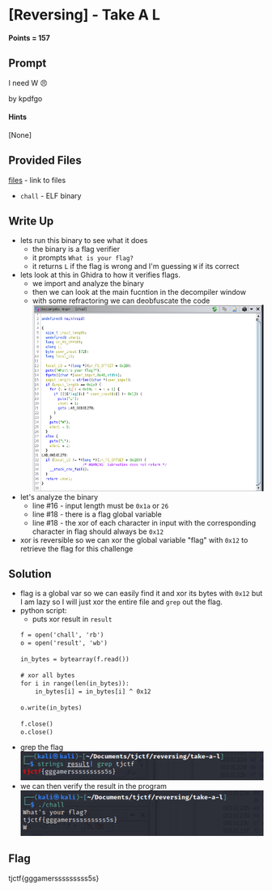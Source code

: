 # \[Reversing\] - Take A L

#### Points = 157

## Prompt

I need W :angry:

by kpdfgo

#### Hints
\[None\]

## Provided Files
[files](../../files/tjctf-2022/take-a-l) - link to files

- `chall` - ELF binary

## Write Up

- lets run this binary to see what it does
	- the binary is a flag verifier
	- it prompts `What is your flag?`
	- it returns `L` if the flag is wrong and I'm guessing `W` if its correct
- lets look at this in Ghidra to how it verifies flags.
	- we import and analyze the binary
	- then we can look at the main fucntion in the decompiler window
	- with some refractoring we can deobfuscate the code
![decomp|600](../images/tjctf-2022/take_decomp.png)
- let's analyze the binary
	- line #16 - input length must be `0x1a` or `26`
	- line #18 - there is a flag global variable
	- line #18 - the xor of each character in input with the corresponding character in flag should always be `0x12`
- xor is reversible so we can xor the global variable "flag" with `0x12` to retrieve the flag for this challenge

## Solution
- flag is a global var so we can easily find it and xor its bytes with `0x12` but I am lazy so I will just xor the entire file and `grep` out the flag.
- python script:
	- puts xor result in `result`
	```
	f = open('chall', 'rb')
	o = open('result', 'wb')

	in_bytes = bytearray(f.read())

	# xor all bytes
	for i in range(len(in_bytes)):
    	in_bytes[i] = in_bytes[i] ^ 0x12

	o.write(in_bytes)

	f.close()
	o.close()
	```
- grep the flag
![grep|500](../images/tjctf-2022/take_grep.png)
- we can then verify the result in the program
![verify](../images/tjctf-2022/take_verify.png)

## Flag

tjctf{gggamersssssssss5s}